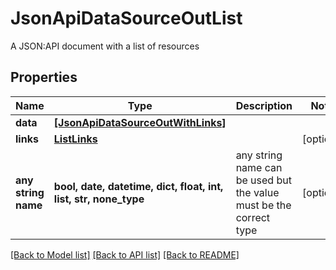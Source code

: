 # JsonApiDataSourceOutList

A JSON:API document with a list of resources

## Properties
Name | Type | Description | Notes
------------ | ------------- | ------------- | -------------
**data** | [**[JsonApiDataSourceOutWithLinks]**](JsonApiDataSourceOutWithLinks.md) |  | 
**links** | [**ListLinks**](ListLinks.md) |  | [optional] 
**any string name** | **bool, date, datetime, dict, float, int, list, str, none_type** | any string name can be used but the value must be the correct type | [optional]

[[Back to Model list]](../README.md#documentation-for-models) [[Back to API list]](../README.md#documentation-for-api-endpoints) [[Back to README]](../README.md)


